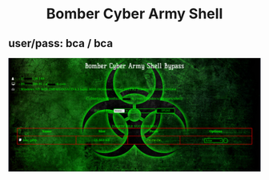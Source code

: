 <h1><p align="center"> Bomber Cyber Army Shell </p></h1>

## user/pass: bca / bca

<img src="https://raw.githubusercontent.com/1337r0j4n/php-backdoors/main/.img/85.png">
